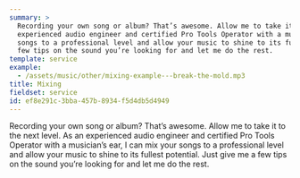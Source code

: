 ```yaml
---
summary: >
  Recording your own song or album? That’s awesome. Allow me to take it to the next level. As an
  experienced audio engineer and certified Pro Tools Operator with a musician’s ear, I can mix your
  songs to a professional level and allow your music to shine to its fullest potential. Just give me a
  few tips on the sound you’re looking for and let me do the rest.
template: service
example:
  - /assets/music/other/mixing-example---break-the-mold.mp3
title: Mixing
fieldset: service
id: ef8e291c-3bba-457b-8934-f5d4db5d4949
---
```

Recording your own song or album? That’s awesome. Allow me to take it to the next level. As an experienced audio engineer and certified Pro Tools Operator with a musician’s ear, I can mix your songs to a professional level and allow your music to shine to its fullest potential. Just give me a few tips on the sound you’re looking for and let me do the rest.